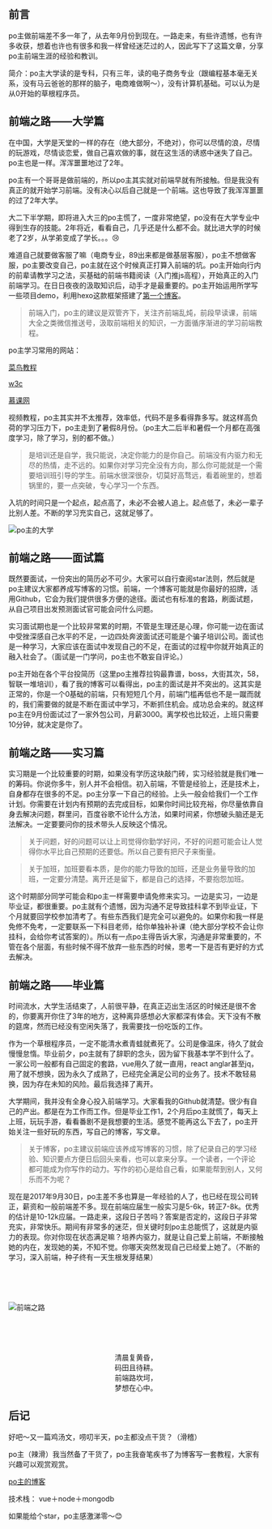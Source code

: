 ## 前言

po主做前端差不多一年了，从去年9月份到现在。一路走来，有些许遗憾，也有许多收获，想着也许也有很多和我一样曾经迷茫过的人，因此写下了这篇文章，分享po主前端生涯的经验和教训。

简介：po主大学读的是专科，只有三年，读的电子商务专业（跟编程基本毫无关系，没有马云爸爸的那样的脑子，电商难做啊～），没有计算机基础。可以认为是从0开始的草根程序员。

## 前端之路——大学篇

在中国，大学是天堂的一样的存在（绝大部分，不绝对），你可以尽情的浪，尽情的玩游戏，尽情谈恋爱，做自己喜欢做的事，就在这生活的诱惑中迷失了自己。po主也是一样。浑浑噩噩地过了2年。

po主有一个哥哥是做前端的，所以po主其实就对前端早就有所接触。但是我没有真正的就开始学习前端。没有决心以后自己就是一个前端。这也导致了我浑浑噩噩的过了2年大学。

大二下半学期，即将进入大三的po主慌了，一度非常绝望，po没有在大学专业中得到生存的技能。2年将近，看看自己，几乎还是什么都不会。就比进大学的时候老了2岁，从学弟变成了学长。。。😢

难道自己就要做客服了嘛（电商专业，89出来都是做基层客服），po主不想做客服，po主要改变自己，po主就在这个时候真正打算入前端的坑。po主开始向行内的前辈请教学习之法，买基础的前端书籍阅读（入门推js高程），开始真正的入门前端学习。在日日夜夜的汲取知识后，动手才是最重要的。po主开始运用所学写一些项目demo，利用hexo这款框架搭建了[第一个博客](https://xu455255849.github.io/)。

> 前端入门，po主的建议是双管齐下，关注齐前端乱炖，前段早读课，前端大全之类微信推送号，汲取前端相关的知识，一方面循序渐进的学习前端教程。

po主学习常用的网站：

 [菜鸟教程](http://www.runoob.com/)
 
 [w3c](http://www.w3school.com.cn/)
 
 [慕课网](http://www.imooc.com/)

视频教程，po主其实并不太推荐，效率低，代码不是多看得靠多写。就这样高负荷的学习压力下，po主走到了暑假8月份。（po主大二后半和暑假一个月都在高强度学习，除了学习，别的都不做。）

> 是培训还是自学，我只能说，决定你能力的是你自己。前端没有内驱力和无尽的热情，走不远的。如果你对学习完全没有方向，那么你可能就是一个需要培训班引导的学生。前端水很深很杂，切莫好高骛远，看着碗里的，想着锅里的，要一点突破，专心学习一个东西。


入坑的时间只是一个起点，起点高了，未必不会被人追上。起点低了，未必一辈子比别人差。不断的学习充实自己，这就足够了。

![po主的大学](http://upload-images.jianshu.io/upload_images/3765249-1b5bf6eced0dc901.png?imageMogr2/auto-orient/strip%7CimageView2/2/w/1240)


## 前端之路——面试篇

既然要面试，一份突出的简历必不可少。大家可以自行查阅star法则，然后就是po主建议大家都养成写博客的习惯。前端，一个博客可能就是你最好的招牌，活用Github，它会为我们提供很多方便的途径。面试也有标准的套路，刷面试题，从自己项目出发预测面试官可能会问什么问题。

实习面试期也是一个比较非常累的时期，不管是生理还是心理，你可能一边在面试中受挫深感自己水平的不足，一边四处奔波面试还可能是个骗子培训公司。面试也是一种学习，大家应该在面试中发现自己的不足，在面试的过程中你就开始真正的融入社会了。（面试是一门学问，po主也不敢妄自评论。）


po主开始在各个平台投简历（这里po主推荐拉钩最靠谱，boss，大街其次，58，智联一堆培训），看了我的博客可以看得出，po主的面试是并不突出的。这其实是正常的，你是一个0基础的前端，只有短短几个月，前端门槛再低也不是一蹴而就的，我们需要做的就是不断在面试中学习，不断抓住机会。成功总会来的。就这样po主在9月份面试过了一家外包公司，月薪3000。离学校也比较近，上班只需要10分钟，就决定是你了。



## 前端之路——实习篇

实习期是一个比较重要的时期，如果没有学历这块敲门砖，实习经验就是我们唯一的筹码。你说你多牛，别人并不会相信。初入前端，不管是经验上，还是技术上，自身都存在很多的不足。po主分享一下自己的经验。上头一般会给我们一个工作计划。你需要在计划内有预期的去完成目标，如果你时间比较充裕，你尽量依靠自身去解决问题，群里问，百度谷歌不论什么方法，如果时间紧，你想破头脑还是无法解决。一定要要问你的技术带头人反映这个情况。

> 关于问题，好的问题可以让上司觉得你勤学好问，不好的问题可能会让人觉得你水平比自己预期的还要低。所以自己要有把尺子来衡量。

> 关于加班，加班要看本质，是你的能力导致的加班，还是业务量导致的加班，一定要分清楚。离开还是留下，都是自己的选择，不要抱怨加班。


这个时期部分同学可能会和po主一样需要申请免修来实习。一边是实习，一边是毕业证，都很重要。po主就有个遗憾，因为沟通不足导致挂科拿不到毕业证，下个月就要回学校参加清考了。有些东西我们是完全可以避免的。如果你和我一样是免修不免考，一定要联系一下科目老师，给你单独补补课（绝大部分学校不会让你挂科，会给你考试答案的）。所以有一点po主得告诉大家，沟通是非常重要的，不管在各个层面，有些时候不得不放弃一些东西的时候，思考一下是否有更好的方式去解决。


## 前端之路——毕业篇

时间流水，大学生活结束了，人前很平静，在真正迈出生活区的时候还是很不舍的，你要离开你住了3年的地方，这种离异感想必大家都深有体会。天下没有不散的筵席，然而已经没有空闲失落了，我需要找一份吃饭的工作。

作为一个草根程序员，一定不能清水煮青蛙就煮死了。公司是像温床，待久了就会慢慢怠惰。毕业前夕，po主就有了辞职的念头，因为留下我基本学不到什么了。一家公司一般都有自己固定的套路，vue用久了就一直用，react anglar甚至jq，用了就不想换，因为永久了成熟了，已经完全满足公司的业务了。技术不敢轻易换，因为存在未知的风险。最后我选择了离开。


大学期间，我并没有全身心投入前端学习。大家看我的Github就清楚。很少有自己的产出。都是在为工作而工作。但是毕业工作1，2个月后po主就慌了，每天上上班，玩玩手游，看看番剧不是我想要的生活。感觉不能再这么下去了，po主开始关注一些好玩的东西，写自己的博客，写文章。

> 关于博客，po主建议前端应该养成写博客的习惯，除了纪录自己的学习经验、知识要点方便日后回头来看，也可以拿来分享。一个读者，一个评论 都可能成为你写作的动力。写作的初心是给自己看，如果能帮到别人，又何乐而不为呢？


现在是2017年9月30日，po主差不多也算是一年经验的人了，也已经在现公司转正，薪资和一般前端差不多。现在前端应届生一般实习是5-6k，转正7-8k。优秀的估计是10-12k应届。一路走来，这段日子苦吗？答案是否定的，这段日子非常充实，非常快乐。期间有非常多的迷茫，但关键时刻po主总能慌了，这就是内驱力的表现。你对你现在状态满足嘛？培养内驱力，就是让自己爱上前端，不断接触她的内在，发现她的美，不知不觉。你哪天突然发现自己已经爱上她了。（不断的学习，深入前端，种子终有一天生根发芽结果）
   
 <br/> <br/> <br/>

![前端之路](http://upload-images.jianshu.io/upload_images/3765249-bc14864b9bc3584a.jpg?imageMogr2/auto-orient/strip%7CimageView2/2/w/1240)

 <br/> <br/> <br/> 

<center>清晨复黄昏，</center>
<center>码田且待耕。</center>
<center>前端路坎坷，</center>
<center>梦想在心中。</center>




## 后记

好吧～又一篇鸡汤文，唠叨半天，po主都没点干货？（滑稽）

po主（辣滑）我当然备了干货了，po主我奋笔疾书了为博客写一套教程，大家有兴趣可以观赏观赏。

 [po主的博客](http://pingshao.wang/)

技术栈： vue＋node＋mongodb

如果能给个star，po主感激涕零～😊